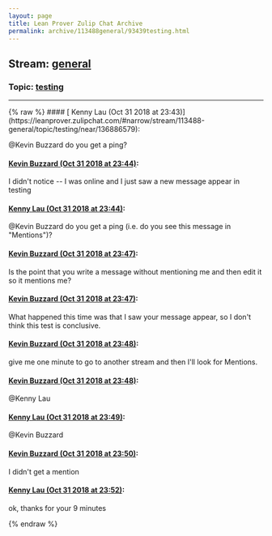 ```yaml
---
layout: page
title: Lean Prover Zulip Chat Archive 
permalink: archive/113488general/93439testing.html
---
```


## Stream: [general](https://leanprover-community.github.io/archive/113488general/index.html)
### Topic: [testing](https://leanprover-community.github.io/archive/113488general/93439testing.html)

---

<base href="https://leanprover.zulipchat.com">
{% raw %}
#### [ Kenny Lau (Oct 31 2018 at 23:43)](https://leanprover.zulipchat.com/#narrow/stream/113488-general/topic/testing/near/136886579):
<p><span class="user-mention" data-user-id="110038">@Kevin Buzzard</span> do you get a ping?</p>

#### [ Kevin Buzzard (Oct 31 2018 at 23:44)](https://leanprover.zulipchat.com/#narrow/stream/113488-general/topic/testing/near/136886636):
<p>I didn't notice -- I was online and I just saw a new message appear in testing</p>

#### [ Kenny Lau (Oct 31 2018 at 23:44)](https://leanprover.zulipchat.com/#narrow/stream/113488-general/topic/testing/near/136886639):
<p><span class="user-mention" data-user-id="110038">@Kevin Buzzard</span> do you get a ping (i.e. do you see this message in "Mentions")?</p>

#### [ Kevin Buzzard (Oct 31 2018 at 23:47)](https://leanprover.zulipchat.com/#narrow/stream/113488-general/topic/testing/near/136886756):
<p>Is the point that you write a message without mentioning me and then edit it so it mentions me?</p>

#### [ Kevin Buzzard (Oct 31 2018 at 23:47)](https://leanprover.zulipchat.com/#narrow/stream/113488-general/topic/testing/near/136886768):
<p>What happened this time was that I saw your message appear, so I don't think this test is conclusive.</p>

#### [ Kevin Buzzard (Oct 31 2018 at 23:48)](https://leanprover.zulipchat.com/#narrow/stream/113488-general/topic/testing/near/136886813):
<p>give me one minute to go to another stream and then I'll look for Mentions.</p>

#### [ Kevin Buzzard (Oct 31 2018 at 23:48)](https://leanprover.zulipchat.com/#narrow/stream/113488-general/topic/testing/near/136886815):
<p><span class="user-mention" data-user-id="110064">@Kenny Lau</span></p>

#### [ Kenny Lau (Oct 31 2018 at 23:49)](https://leanprover.zulipchat.com/#narrow/stream/113488-general/topic/testing/near/136886841):
<p><span class="user-mention" data-user-id="110038">@Kevin Buzzard</span></p>

#### [ Kevin Buzzard (Oct 31 2018 at 23:50)](https://leanprover.zulipchat.com/#narrow/stream/113488-general/topic/testing/near/136886912):
<p>I didn't get a mention</p>

#### [ Kenny Lau (Oct 31 2018 at 23:52)](https://leanprover.zulipchat.com/#narrow/stream/113488-general/topic/testing/near/136887011):
<p>ok, thanks for your 9 minutes</p>


{% endraw %}
